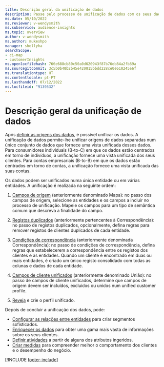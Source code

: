 ```yaml
---
title: Descrição geral da unificação de dados
description: Passe pelo processo de unificação de dados com os seus dados para criar um único conjunto de dados de unified customer profiles.
ms.date: 05/10/2022
ms.reviewer: v-wendysmith
ms.subservice: audience-insights
ms.topic: overview
author: v-wendysmith
ms.author: mukeshpo
manager: shellyha
searchScope:
- ci-map
- customerInsights
ms.openlocfilehash: 766e688cb80c50a0d620943f87b76eb84a2fb89a
ms.sourcegitcommit: 3c5b0b40b2b45e420015bbdd228ce0e610245e6f
ms.translationtype: HT
ms.contentlocale: pt-PT
ms.lasthandoff: 07/12/2022
ms.locfileid: "9139532"
---
```

# <a name="data-unification-overview"></a>Descrição geral da unificação de dados

Após [definir as origens dos dados](data-sources.md), é possível unificar os dados. A unificação de dados permite-lhe unificar origens de dados separadas num único conjunto de dados que fornece uma vista unificada desses dados. Para consumidores individuais (B-to-C) em que os dados estão centrados em torno de indivíduos, a unificação fornece uma vista unificada dos seus clientes. Para contas empresariais (B-to-B) em que os dados estão centrados em torno de contas, a unificação fornece uma vista unificada das suas contas.

Os dados podem ser unificados numa única entidade ou em várias entidades. A unificação é realizada na seguinte ordem:

1. [Campos de origem](map-entities.md) (anteriormente denominado Mapa): no passo dos campos de origem, selecione as entidades e os campos a incluir no processo de unificação. Mapeie os campos para um tipo de semântica comum que descreva a finalidade do campo.

1. [Registos duplicados](remove-duplicates.md) (anteriormente pertencentes à Correspondência): no passo de registos duplicados, opcionalmente, defina regras para remover registos de clientes duplicados de cada entidade.

1. [Condições de correspondência](match-entities.md) (anteriormente denominada Correspondência): no passo de condições de correspondência, defina regras que estabelecerem a correspondência entre os registos dos clientes e as entidades. Quando um cliente é encontrado em duas ou mais entidades, é criado um único registo consolidado com todas as colunas e dados de cada entidade.

1. [Campos de cliente unificados](merge-entities.md) (anteriormente denominado União): no passo de campos de cliente unificados, determine que campos de origem devem ser incluídos, excluídos ou unidos num unified customer profile.  

1. [Reveja](review-unification.md) e crie o perfil unificado.

Depois de concluir a unificação dos dados, pode:

- [Configurar as relações entre entidades](relationships.md) para criar segmentos sofisticados.
- [Enriquecer os dados](enrichment-hub.md) para obter uma gama mais vasta de informações sobre os seus clientes.
- [Definir atividades](activities.md) a partir de alguns dos atributos ingeridos.
- [Criar medidas](measures.md) para compreender melhor o comportamento dos clientes e o desempenho do negócio.

[!INCLUDE [footer-include](includes/footer-banner.md)]

